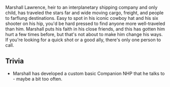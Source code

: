 Marshall Lawrence, heir to an interplanetary shipping company and only child, has traveled the stars far and wide moving cargo, freight, and people to farflung destinations. Easy to spot in his iconic cowboy hat and his six shooter on his hip, you'd be hard pressed to find anyone more well-traveled than him. Marshall puts his faith in his close friends, and this has gotten him hurt a few times before, but that's not about to make him change his ways. If you're looking for a quick shot or a good ally, there's only one person to call.


## Trivia

* Marshall has developed a custom basic Companion NHP that he talks to - maybe a bit too often.

